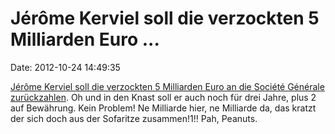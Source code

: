 Jérôme Kerviel soll die verzockten 5 Milliarden Euro \...
=========================================================

Date: 2012-10-24 14:49:35

[Jérôme Kerviel soll die verzockten 5 Milliarden Euro an die Société
Générale
zurückzahlen](http://www.spiegel.de/wirtschaft/scheiss-seo-immmer-a-863150.html).
Oh und in den Knast soll er auch noch für drei Jahre, plus 2 auf
Bewährung. Kein Problem! Ne Milliarde hier, ne Milliarde da, das kratzt
der sich doch aus der Sofaritze zusammen!1!! Pah, Peanuts.
